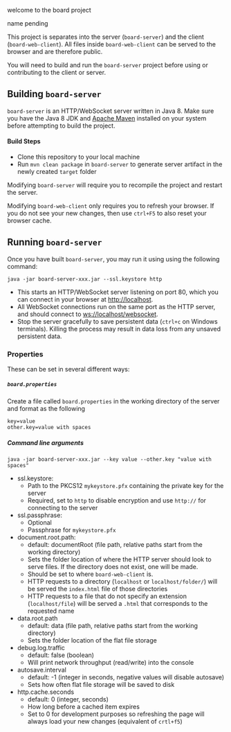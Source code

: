 welcome to the board project

name pending

This project is separates into the server (`board-server`) and the client (`board-web-client`). All files inside `board-web-client` can be served to the browser and are therefore public.

You will need to build and run the `board-server` project before using or contributing to the client or server.

## Building `board-server` 

`board-server` is an HTTP/WebSocket server written in Java 8. Make sure you have the Java 8 JDK and [Apache Maven](https://maven.apache.org/index.html) installed on your system before attempting to build the project.

#### Build Steps
- Clone this repository to your local machine
- Run `mvn clean package` in `board-server` to generate server artifact in the newly created `target` folder

Modifying `board-server` will require you to recompile the project and restart the server.

Modifying `board-web-client` only requires you to refresh your browser. If you do not see your new changes, then use `ctrl+F5` to also reset your browser cache.

## Running `board-server`

Once you have built `board-server`, you may run it using using the following command:

    java -jar board-server-xxx.jar --ssl.keystore http

- This starts an HTTP/WebSocket server listening on port 80, which you can connect in your browser at [http://localhost](http://localhost). 
- All WebSocket connections run on the same port as the HTTP server, and should connect to [ws://localhost/websocket](ws://localhost/websocket). 
- Stop the server gracefully to save persistent data (`ctrl+c` on Windows terminals). Killing the process may result in data loss from any unsaved persistent data.

### Properties

These can be set in several different ways:

##### `board.properties`
Create a file called `board.properties` in the working directory of the server and format as the following

    key=value
    other.key=value with spaces

##### Command line arguments

    java -jar board-server-xxx.jar --key value --other.key "value with spaces"


- ssl.keystore:
	- Path to the PKCS12 `mykeystore.pfx` containing the private key for the server
	- Required, set to `http` to disable encryption and use `http://` for connecting to the server
- ssl.passphrase:
	- Optional
	- Passphrase for `mykeystore.pfx`
- document.root.path:
  - default: documentRoot (file path, relative paths start from the working directory)
  - Sets the folder location of where the HTTP server should look to serve files. If the directory does not exist, one will be made.
  - Should be set to where `board-web-client` is. 
  - HTTP requests to a directory (`localhost` or `localhost/folder/`) will be served the `index.html` file of those directories
  - HTTP requests to a file that do not specify an extension (`localhost/file`) will be served a `.html` that corresponds to the requested name
- data.root.path
  - default: data (file path, relative paths start from the working directory)
  - Sets the folder location of the flat file storage
- debug.log.traffic
	- default: false (boolean)
	- Will print network throughput (read/write) into the console
- autosave.interval
  - default: -1 (integer in seconds, negative values will disable autosave)
  - Sets how often flat file storage will be saved to disk
- http.cache.seconds
	- default: 0 (integer, seconds)
	- How long before a cached item expires
	- Set to 0 for development purposes so refreshing the page will always load your new changes (equivalent of `crtl+f5`)